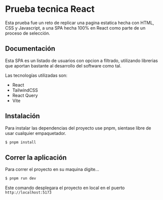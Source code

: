 # Prueba tecnica React

Esta prueba fue un reto de replicar una pagina estatica hecha con HTML, CSS y Javascript, a una SPA hecha 100% en React como parte de un proceso de selección.

## Documentación

Esta SPA es un listado de usuarios con opcion a filtrado, utilizando librerias que aportan bastante al desarrollo del software como tal.

Las tecnologías utilizadas son:

- React
- TailwindCSS
- React Query
- Vite

## Instalación

Para instalar las dependencias del proyecto use pnpm, sientase libre de usar cualquier empaquetador.

```bash
$ pnpm install
```

## Correr la aplicación

Para correr el proyecto en su maquina digite...

```bash
$ pnpm run dev
```

Este comando desplegara el proyecto en local en el puerto <code>http://localhost:5173</code>
